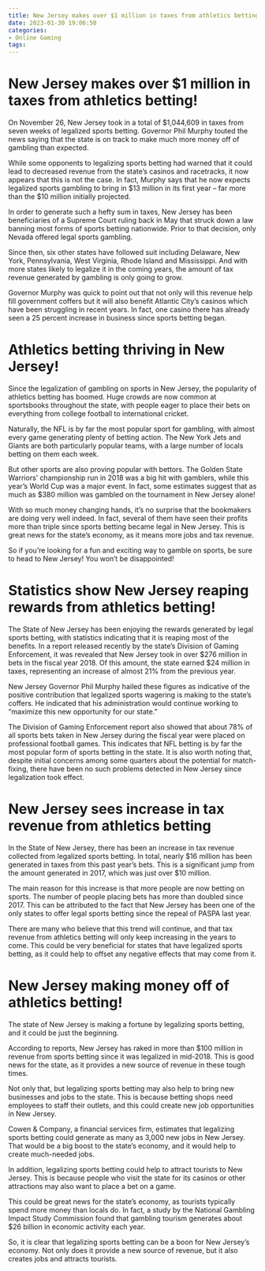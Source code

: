 ```yaml
---
title: New Jersey makes over $1 million in taxes from athletics betting!
date: 2023-01-30 19:06:50
categories:
- Online Gaming
tags:
---
```



#  New Jersey makes over $1 million in taxes from athletics betting!

On November 26, New Jersey took in a total of $1,044,609 in taxes from seven weeks of legalized sports betting. Governor Phil Murphy touted the news saying that the state is on track to make much more money off of gambling than expected.

While some opponents to legalizing sports betting had warned that it could lead to decreased revenue from the state’s casinos and racetracks, it now appears that this is not the case. In fact, Murphy says that he now expects legalized sports gambling to bring in $13 million in its first year – far more than the $10 million initially projected.

In order to generate such a hefty sum in taxes, New Jersey has been beneficiaries of a Supreme Court ruling back in May that struck down a law banning most forms of sports betting nationwide. Prior to that decision, only Nevada offered legal sports gambling.

Since then, six other states have followed suit including Delaware, New York, Pennsylvania, West Virginia, Rhode Island and Mississippi. And with more states likely to legalize it in the coming years, the amount of tax revenue generated by gambling is only going to grow.

Governor Murphy was quick to point out that not only will this revenue help fill government coffers but it will also benefit Atlantic City’s casinos which have been struggling in recent years. In fact, one casino there has already seen a 25 percent increase in business since sports betting began.

#  Athletics betting thriving in New Jersey!

Since the legalization of gambling on sports in New Jersey, the popularity of athletics betting has boomed. Huge crowds are now common at sportsbooks throughout the state, with people eager to place their bets on everything from college football to international cricket.

Naturally, the NFL is by far the most popular sport for gambling, with almost every game generating plenty of betting action. The New York Jets and Giants are both particularly popular teams, with a large number of locals betting on them each week.

But other sports are also proving popular with bettors. The Golden State Warriors’ championship run in 2018 was a big hit with gamblers, while this year’s World Cup was a major event. In fact, some estimates suggest that as much as $380 million was gambled on the tournament in New Jersey alone!

With so much money changing hands, it’s no surprise that the bookmakers are doing very well indeed. In fact, several of them have seen their profits more than triple since sports betting became legal in New Jersey. This is great news for the state’s economy, as it means more jobs and tax revenue.

So if you’re looking for a fun and exciting way to gamble on sports, be sure to head to New Jersey! You won’t be disappointed!

#  Statistics show New Jersey reaping rewards from athletics betting!

The State of New Jersey has been enjoying the rewards generated by legal sports betting, with statistics indicating that it is reaping most of the benefits. In a report released recently by the state’s Division of Gaming Enforcement, it was revealed that New Jersey took in over $276 million in bets in the fiscal year 2018. Of this amount, the state earned $24 million in taxes, representing an increase of almost 21% from the previous year.

New Jersey Governor Phil Murphy hailed these figures as indicative of the positive contribution that legalized sports wagering is making to the state’s coffers. He indicated that his administration would continue working to “maximize this new opportunity for our state.”

The Division of Gaming Enforcement report also showed that about 78% of all sports bets taken in New Jersey during the fiscal year were placed on professional football games. This indicates that NFL betting is by far the most popular form of sports betting in the state. It is also worth noting that, despite initial concerns among some quarters about the potential for match-fixing, there have been no such problems detected in New Jersey since legalization took effect.

#  New Jersey sees increase in tax revenue from athletics betting

In the State of New Jersey, there has been an increase in tax revenue collected from legalized sports betting. In total, nearly $16 million has been generated in taxes from this past year’s bets. This is a significant jump from the amount generated in 2017, which was just over $10 million.

The main reason for this increase is that more people are now betting on sports. The number of people placing bets has more than doubled since 2017. This can be attributed to the fact that New Jersey has been one of the only states to offer legal sports betting since the repeal of PASPA last year.

There are many who believe that this trend will continue, and that tax revenue from athletics betting will only keep increasing in the years to come. This could be very beneficial for states that have legalized sports betting, as it could help to offset any negative effects that may come from it.

#  New Jersey making money off of athletics betting!

The state of New Jersey is making a fortune by legalizing sports betting, and it could be just the beginning.

According to reports, New Jersey has raked in more than $100 million in revenue from sports betting since it was legalized in mid-2018. This is good news for the state, as it provides a new source of revenue in these tough times.

Not only that, but legalizing sports betting may also help to bring new businesses and jobs to the state. This is because betting shops need employees to staff their outlets, and this could create new job opportunities in New Jersey.

Cowen & Company, a financial services firm, estimates that legalizing sports betting could generate as many as 3,000 new jobs in New Jersey. That would be a big boost to the state’s economy, and it would help to create much-needed jobs.

In addition, legalizing sports betting could help to attract tourists to New Jersey. This is because people who visit the state for its casinos or other attractions may also want to place a bet on a game.

This could be great news for the state’s economy, as tourists typically spend more money than locals do. In fact, a study by the National Gambling Impact Study Commission found that gambling tourism generates about $26 billion in economic activity each year.

So, it is clear that legalizing sports betting can be a boon for New Jersey’s economy. Not only does it provide a new source of revenue, but it also creates jobs and attracts tourists.